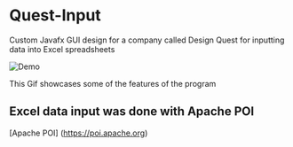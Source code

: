 # Quest-Input

Custom Javafx GUI design for a company called Design Quest for inputting data into Excel spreadsheets

![Demo](http://sotd.us/matthewashley/QuestInputDemo.gif)

This Gif showcases some of the features of the program

## Excel data input was done with Apache POI

[Apache POI] (https://poi.apache.org)